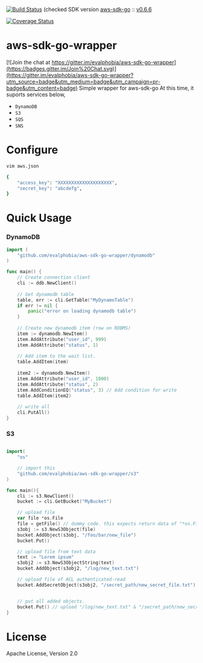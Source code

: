 [![Build Status](https://drone.io/github.com/evalphobia/aws-sdk-go-wrapper/status.png)](https://drone.io/github.com/evalphobia/aws-sdk-go-wrapper/latest)
(checked SDK version [aws-sdk-go](https://github.com/awslabs/aws-sdk-go/) :: [v0.6.6](https://github.com/awslabs/aws-sdk-go/tree/v0.6.6) 

[![Coverage Status](https://coveralls.io/repos/evalphobia/aws-sdk-go-wrapper/badge.svg?branch=master)](https://coveralls.io/r/evalphobia/aws-sdk-go-wrapper?branch=master)


# aws-sdk-go-wrapper

[![Join the chat at https://gitter.im/evalphobia/aws-sdk-go-wrapper](https://badges.gitter.im/Join%20Chat.svg)](https://gitter.im/evalphobia/aws-sdk-go-wrapper?utm_source=badge&utm_medium=badge&utm_campaign=pr-badge&utm_content=badge)
Simple wrapper for aws-sdk-go
At this time, it suports services below,
- `DynamoDB`
- `S3` 
- `SQS`
- `SNS`

# Configure

```sh
vim aws.json

{
    "access_key": "XXXXXXXXXXXXXXXXXXXX",
    "secret_key": "abcdefg",
}

```

# Quick Usage

### DynamoDB

```go
import (
    "github.com/evalphobia/aws-sdk-go-wrapper/dynamodb"
)

func main() {
    // Create connection client
    cli := ddb.NewClient()
    
    // Get dynamodb table
    table, err := cli.GetTable("MyDynamoTable")
    if err != nil {
        panic("error on loading dynamodb table")
    }
    
    // Create new dynamodb item (row on RDBMS)
    item := dynamodb.NewItem()
    item.AddAttribute("user_id", 999)
    item.AddAttribute("status", 1)
    
    // Add item to the wait list.
    table.AddItem(item)
    
    item2 := dynamodb.NewItem()
    item.AddAttribute("user_id", 1000)
    item.AddAttribute("status", 2)
    item.AddConditionEQ("status", 3) // Add condition for write 
    table.AddItem(item2)
    
    // write all
    cli.PutAll()
}
```

### S3

```go

import(
    "os"

    // import this
    "github.com/evalphobia/aws-sdk-go-wrapper/s3"
)

func main(){
    cli := s3.NewClient()
    bucket := cli.GetBucket("MyBucket")

    // upload file
    var file *os.File
    file = getFile() // dummy code. this expects return data of "*os.File", like from POST form. 
    s3obj := s3.NewS3Object(file)
    bucket.AddObject(s3obj, "/foo/bar/new_file")
    bucket.Put()

    // upload file from text data
    text := "Lorem ipsum"
    s3obj2 := s3.NewS3ObjectString(text)
    bucket.AddObject(s3obj2, "/log/new_text.txt")

    // upload file of ACL authenticated-read
    bucket.AddSecretObject(s3obj2, "/secret_path/new_secret_file.txt")


    // put all added objects.
    bucket.Put() // upload "/log/new_text.txt" & "/secret_path/new_secret_file.txt"
}
```



# License

Apache License, Version 2.0
